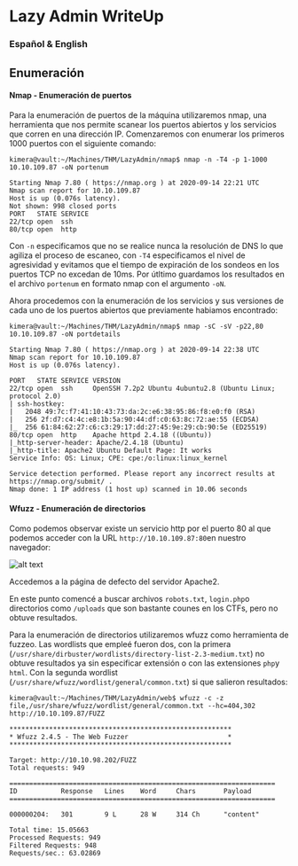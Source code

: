 # Lazy Admin WriteUp
### Español & English



## Enumeración

#### Nmap - Enumeración de puertos
Para la enumeración de puertos de la máquina utilizaremos nmap, una herramienta que nos permite scanear los puertos abiertos y los servicios que corren en una dirección IP. Comenzaremos con enumerar los primeros 1000 puertos con el siguiente comando:

```console
kimera@vault:~/Machines/THM/LazyAdmin/nmap$ nmap -n -T4 -p 1-1000 10.10.109.87 -oN portenum

Starting Nmap 7.80 ( https://nmap.org ) at 2020-09-14 22:21 UTC
Nmap scan report for 10.10.109.87
Host is up (0.076s latency).
Not shown: 998 closed ports
PORT   STATE SERVICE
22/tcp open  ssh
80/tcp open  http
```

Con `-n` especificamos que no se realice nunca la resolución de DNS lo que agiliza el proceso de escaneo, con `-T4` especificamos el nivel de agresividad y evitamos que el tiempo de expiración de los sondeos en los puertos TCP no excedan de 10ms. Por útltimo guardamos los resultados en el archivo `portenum` en formato nmap con el argumento `-oN`.


Ahora procedemos con la enumeración de los servicios y sus versiones de cada uno de los puertos abiertos que previamente habiamos encontrado:

```console
kimera@vault:~/Machines/THM/LazyAdmin/nmap$ nmap -sC -sV -p22,80 10.10.109.87 -oN portdetails

Starting Nmap 7.80 ( https://nmap.org ) at 2020-09-14 22:38 UTC
Nmap scan report for 10.10.109.87
Host is up (0.076s latency).

PORT   STATE SERVICE VERSION
22/tcp open  ssh     OpenSSH 7.2p2 Ubuntu 4ubuntu2.8 (Ubuntu Linux; protocol 2.0)
| ssh-hostkey: 
|   2048 49:7c:f7:41:10:43:73:da:2c:e6:38:95:86:f8:e0:f0 (RSA)
|   256 2f:d7:c4:4c:e8:1b:5a:90:44:df:c0:63:8c:72:ae:55 (ECDSA)
|_  256 61:84:62:27:c6:c3:29:17:dd:27:45:9e:29:cb:90:5e (ED25519)
80/tcp open  http    Apache httpd 2.4.18 ((Ubuntu))
|_http-server-header: Apache/2.4.18 (Ubuntu)
|_http-title: Apache2 Ubuntu Default Page: It works
Service Info: OS: Linux; CPE: cpe:/o:linux:linux_kernel

Service detection performed. Please report any incorrect results at https://nmap.org/submit/ .
Nmap done: 1 IP address (1 host up) scanned in 10.06 seconds
```

#### Wfuzz - Enumeración de directorios

Como podemos observar existe un servicio http por el puerto 80 al que podemos acceder con la URL `http://10.10.109.87:80`en nuestro navegador:

![alt text](https://github.com/k1m3rA321/WriteUps/blob/master/TryHackMe/LazyAdmin/resources/img/index.png)

Accedemos a la página de defecto del servidor Apache2.

En este punto comencé a buscar archivos `robots.txt`, `login.php`o directorios como `/uploads` que son bastante counes en los CTFs, pero no obtuve resultados.

Para la enumeración de directorios utilizaremos wfuzz como herramienta de fuzzeo. Las wordlists que empleé fueron dos, con la primera (`/usr/share/dirbuster/wordlists/directory-list-2.3-medium.txt`) no obtuve resultados ya sin especificar extensión o con las extensiones `php`y `html`. Con la segunda wordlist (`/usr/share/wfuzz/wordlist/general/common.txt`) si que salieron resultados:

```console
kimera@vault:~/Machines/THM/LazyAdmin/web$ wfuzz -c -z file,/usr/share/wfuzz/wordlist/general/common.txt --hc=404,302 http://10.10.109.87/FUZZ

********************************************************
* Wfuzz 2.4.5 - The Web Fuzzer                         *
********************************************************

Target: http://10.10.98.202/FUZZ
Total requests: 949

===================================================================
ID           Response   Lines    Word     Chars       Payload                                                                                                                                                                   
===================================================================

000000204:   301        9 L      28 W     314 Ch      "content"                                                                                                                                                                 

Total time: 15.05663
Processed Requests: 949
Filtered Requests: 948
Requests/sec.: 63.02869
```





